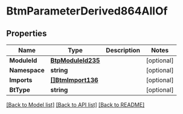 # BtmParameterDerived864AllOf

## Properties

Name | Type | Description | Notes
------------ | ------------- | ------------- | -------------
**ModuleId** | [**BtpModuleId235**](BTPModuleId-235.md) |  | [optional] 
**Namespace** | **string** |  | [optional] 
**Imports** | [**[]BtmImport136**](BTMImport-136.md) |  | [optional] 
**BtType** | **string** |  | [optional] 

[[Back to Model list]](../README.md#documentation-for-models) [[Back to API list]](../README.md#documentation-for-api-endpoints) [[Back to README]](../README.md)


